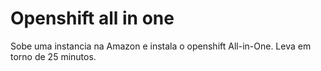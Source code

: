 # Openshift all in one
Sobe uma instancia na Amazon e instala o openshift All-in-One. Leva em torno de 25 minutos.
